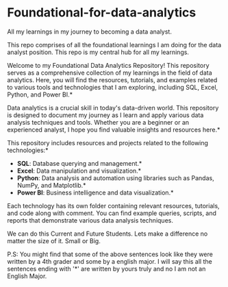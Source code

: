 # Foundational-for-data-analytics
All my learnings in my journey to becoming a data analyst.

This repo comprises of all the foundational learnings I am doing for the data analyst position. This repo is my central hub for all my learnings.

Welcome to my Foundational Data Analytics Repository! This repository serves as a comprehensive collection of my learnings in the field of data analytics. Here, you will find the resources, tutorials, and examples related to various tools and technologies that I am exploring, including SQL, Excel, Python, and Power BI.*

Data analytics is a crucial skill in today's data-driven world. This repository is designed to document my journey as I learn and apply various data analysis techniques and tools. Whether you are a beginner or an experienced analyst, I hope you find valuable insights and resources here.*

This repository includes resources and projects related to the following technologies:*

- **SQL**: Database querying and management.*
- **Excel**: Data manipulation and visualization.*
- **Python**: Data analysis and automation using libraries such as Pandas, NumPy, and Matplotlib.*
- **Power BI**: Business intelligence and data visualization.*

Each technology has its own folder containing relevant resources, tutorials, and code along with comment.
You can find example queries, scripts, and reports that demonstrate various data analysis techniques.

We can do this Current and Future Students. Lets make a difference no matter the size of it. Small or Big.

P.S: You might find that some of the above sentences look like they were written by a 4th grader and some by a english major. I will say this all the sentences ending with '*' are written by yours truly and no I am not an English Major.
